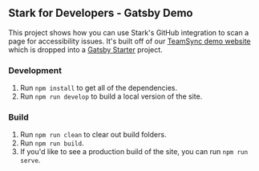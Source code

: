 ## Stark for Developers - Gatsby Demo

This project shows how you can use Stark's GitHub integration to scan a page for accessibility issues. It's built off of our [TeamSync demo website](https://teamsync-stark.webflow.io/) which is dropped into a [Gatsby Starter](https://www.gatsbyjs.com/docs/quick-start/) project.

### Development

1. Run `npm install` to get all of the dependencies.
2. Run `npm run develop` to build a local version of the site.

### Build

1. Run `npm run clean` to clear out build folders.
2. Run `npm run build`.
3. If you'd like to see a production build of the site, you can run `npm run serve`.
